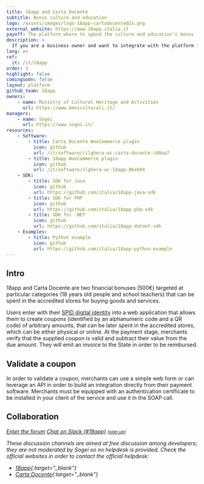 ```yaml
---
title: 18app and Carta Docente
subtitle: Bonus culture and education
logo: /assets/images/logo-18app-cartadocente@2x.png
external_website: https://www.18app.italia.it
payoff: The platform where to spend the culture and education's bonus
description: >
  If you are a business owner and want to integrate with the platform for validating the coupons, here you can find documentation and SDKs.
lang: en
ref:
  it: /it/18app
order: 3
highlight: false
comingsoon: false
layout: platform
github_team: 18app
owners:
    - name: Ministry of Cultural Heritage and Activities
      url: https://www.beniculturali.it/
managers:
    - name: Sogei
      url: https://www.sogei.it/
resources:
    - Software:
        - title: Carta Docente WooCommerce plugin
          icon: github
          url: /it/software//ilghera-wc-carta-docente-c00aa7
        - title: 18app WooCommerce plugin
          icon: github
          url: /it/software/ilghera-wc-18app-86eb94
    - SDK:
        - title: SDK for Java
          icon: github
          url: https://github.com/italia/18app-java-sdk
        - title: SDK for PHP
          icon: github
          url: https://github.com/italia/18app-php-sdk
        - title: SDK for .NET
          icon: github
          url: https://github.com/italia/18app-dotnet-sdk
    - Examples:
        - title: Python example
          icon: github
          url: https://github.com/italia/18app-python-example
---
```


## Intro

18app and Carta Docente are two financial bonuses (500€) targeted at particular categories (18 years old people and school teachers) that can be spent in the accredited stores for buying goods and services.

Users enter with their [SPID digital identity](/en/spid) into a web application that allows them to create coupons (identified by an alphanumeric code and a QR code) of arbitrary amounts, that can be later spent in the accredited stores, which can be either physical or online. At the payment stage, merchants verify that the supplied coupon is valid and subtract their value from the due amount. They will emit an invoice to the State in order to be reimbursed.

## Validate a coupon

In order to validate a coupon, merchants can use a simple web form or can leverage an API in order to build an integration directly from their payment software. Merchants must be
equipped with an authentication certificate to be installed in your client of the
service and use it in the SOAP call.

## Collaboration

<a class="btn btn-primary" href="https://forum.italia.it/c/18app-carta-docente" target="_blank"><i class="it-horn" /> Enter the forum</a>
<a class="btn btn-primary" href="https://developersitalia.slack.com/messages/C7AAA10PN" target="_blank"><i class="it-comment" /> Chat on Slack (#18app)</a> <a href="https://slack.developers.italia.it/" target="_blank"><small>(sign up)</small></a>

These discussion channels are aimed at free discussion among developers; they are not moderated by Sogei so no helpdesk is provided. Check the official websites in order to contact the official helpdesk:

- [18app](https://www.18app.italia.it/){:target="_blank"}
- [Carta Docente](https://cartadeldocente.istruzione.it/){:target="_blank"}
